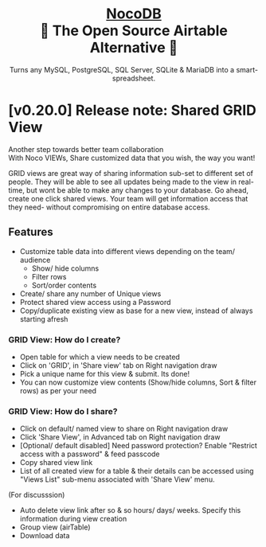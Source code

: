 
<h1 align="center" style="border-bottom: none">
    <b>
        <a href="https://www.nocodb.com">NocoDB</a><br>
    </b>
    🎃 The Open Source Airtable Alternative 🎃 <br>
</h1>

<p align="center">
Turns any MySQL, PostgreSQL, SQL Server, SQLite & MariaDB into a smart-spreadsheet.
</p>

# [v0.20.0] Release note: Shared GRID View
Another step towards better team collaboration  
With Noco VIEWs, Share customized data that you wish, the way you want!

GRID views are great way of sharing information sub-set to different set of people. They will be able to see all updates being made to the view in real-time, but wont be able to make any changes to your database. Go ahead, create one click shared views. Your team will get information access that they need- without compromising on entire database access.   

## Features
- Customize table data into different views depending on the team/ audience
  - Show/ hide columns
  - Filter rows
  - Sort/order contents
- Create/ share any number of Unique views
- Protect shared view access using a Password
- Copy/duplicate existing view as base for a new view, instead of always starting afresh

### GRID View: How do I create?
- Open table for which a view needs to be created
- Click on 'GRID', in 'Share view' tab on Right navigation draw
- Pick a unique name for this view & submit. Its done!
- You can now customize view contents (Show/hide columns, Sort & filter rows) as per your need

### GRID View: How do I share? 
- Click on default/ named view to share on Right navigation draw
- Click 'Share View', in Advanced tab on Right navigation draw
- [Optional/ default disabled] Need password protection? Enable "Restrict access with a password" & feed passcode
- Copy shared view link
- List of all created view for a table & their details can be accessed using "Views List" sub-menu associated with 'Share View' menu.


(For discusssion)
- Auto delete view link after so & so hours/ days/ weeks. Specify this information during view creation
- Group view (airTable)
- Download data




